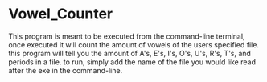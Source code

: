 # Vowel_Counter
This program is meant to be executed from the command-line terminal, once executed it will count the amount of vowels of the users specified file.
this program will tell you the amount of A's, E's, I's, O's, U's, R's, T's, and periods in a file. 
to run, simply add the name of the file you would like read after the exe in the command-line.
